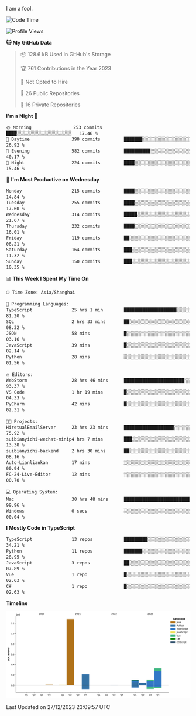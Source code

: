 I am a fool.

<!--START_SECTION:waka-->
![Code Time](http://img.shields.io/badge/Code%20Time-1%2C020%20hrs%2053%20mins-blue)

![Profile Views](http://img.shields.io/badge/Profile%20Views-1-blue)

**🐱 My GitHub Data** 

> 📦 128.6 kB Used in GitHub's Storage 
 > 
> 🏆 761 Contributions in the Year 2023
 > 
> 🚫 Not Opted to Hire
 > 
> 📜 26 Public Repositories 
 > 
> 🔑 16 Private Repositories 
 > 
**I'm a Night 🦉** 

```text
🌞 Morning                253 commits         ████░░░░░░░░░░░░░░░░░░░░░   17.46 % 
🌆 Daytime                390 commits         ███████░░░░░░░░░░░░░░░░░░   26.92 % 
🌃 Evening                582 commits         ██████████░░░░░░░░░░░░░░░   40.17 % 
🌙 Night                  224 commits         ████░░░░░░░░░░░░░░░░░░░░░   15.46 % 
```
📅 **I'm Most Productive on Wednesday** 

```text
Monday                   215 commits         ████░░░░░░░░░░░░░░░░░░░░░   14.84 % 
Tuesday                  255 commits         ████░░░░░░░░░░░░░░░░░░░░░   17.60 % 
Wednesday                314 commits         █████░░░░░░░░░░░░░░░░░░░░   21.67 % 
Thursday                 232 commits         ████░░░░░░░░░░░░░░░░░░░░░   16.01 % 
Friday                   119 commits         ██░░░░░░░░░░░░░░░░░░░░░░░   08.21 % 
Saturday                 164 commits         ███░░░░░░░░░░░░░░░░░░░░░░   11.32 % 
Sunday                   150 commits         ███░░░░░░░░░░░░░░░░░░░░░░   10.35 % 
```


📊 **This Week I Spent My Time On** 

```text
🕑︎ Time Zone: Asia/Shanghai

💬 Programming Languages: 
TypeScript               25 hrs 1 min        ████████████████████░░░░░   81.20 % 
SQL                      2 hrs 33 mins       ██░░░░░░░░░░░░░░░░░░░░░░░   08.32 % 
JSON                     58 mins             █░░░░░░░░░░░░░░░░░░░░░░░░   03.16 % 
JavaScript               39 mins             █░░░░░░░░░░░░░░░░░░░░░░░░   02.14 % 
Python                   28 mins             ░░░░░░░░░░░░░░░░░░░░░░░░░   01.56 % 

🔥 Editors: 
WebStorm                 28 hrs 46 mins      ███████████████████████░░   93.37 % 
VS Code                  1 hr 19 mins        █░░░░░░░░░░░░░░░░░░░░░░░░   04.33 % 
PyCharm                  42 mins             █░░░░░░░░░░░░░░░░░░░░░░░░   02.31 % 

🐱‍💻 Projects: 
HiretualEmailServer      23 hrs 23 mins      ███████████████████░░░░░░   75.92 % 
suibianyichi-wechat-minip4 hrs 7 mins        ███░░░░░░░░░░░░░░░░░░░░░░   13.38 % 
suibianyichi-backend     2 hrs 30 mins       ██░░░░░░░░░░░░░░░░░░░░░░░   08.16 % 
Auto-Lianliankan         17 mins             ░░░░░░░░░░░░░░░░░░░░░░░░░   00.94 % 
FC-24-Live-Editor        12 mins             ░░░░░░░░░░░░░░░░░░░░░░░░░   00.70 % 

💻 Operating System: 
Mac                      30 hrs 48 mins      █████████████████████████   99.96 % 
Windows                  0 secs              ░░░░░░░░░░░░░░░░░░░░░░░░░   00.04 % 
```

**I Mostly Code in TypeScript** 

```text
TypeScript               13 repos            █████████░░░░░░░░░░░░░░░░   34.21 % 
Python                   11 repos            ███████░░░░░░░░░░░░░░░░░░   28.95 % 
JavaScript               3 repos             ██░░░░░░░░░░░░░░░░░░░░░░░   07.89 % 
Vue                      1 repo              █░░░░░░░░░░░░░░░░░░░░░░░░   02.63 % 
C#                       1 repo              █░░░░░░░░░░░░░░░░░░░░░░░░   02.63 % 
```



**Timeline**

![Lines of Code chart](https://raw.githubusercontent.com/VeejaLiu/VeejaLiu/master/assets/bar_graph.png)


 Last Updated on 27/12/2023 23:09:57 UTC
<!--END_SECTION:waka-->

